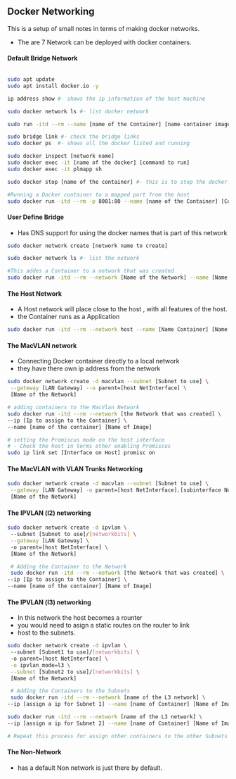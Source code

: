 ## Docker Networking
This is a setup of small notes in terms of making docker networks. 
- The are 7 Network can be deployed with docker containers. 


#### Default Bridge Network
```sh ip address show

sudo apt update 
sudo apt install docker.io -y 

ip address show #- shows the ip information of the host machine

sudo docker network ls #- list docker network     

sudo run -itd --rm --name [name of the Container] [name container image]

sudo bridge link #- check the bridge links	
sudo docker ps  #- shows all the docker listed and running 

sudo docker inspect [network name]
sudo docker exec -it [name of the docker] [command to run]
sudo docker exec -it plmapp sh 

sudo docker stop [name of the container] #- this is to stop the docker container

#Running a Docker container to a mapped port from the host
sudo docker run -itd --rm -p 8001:80 --name [name of the Container] [Container Image Name]
```

#### User Define Bridge 
- Has DNS support for using the docker names that is part of this network 

```sh
sudo docker network create [network name to create]

sudo docker network ls #- list the network

#This addes a Container to a network that was created
sudo docker run -itd --rm --network [Name of the Network] --name [Name Container] [Name Image]

```

#### The Host Network 
- A Host network will place close to the host , with all features of the host.
- the Container runs as a Application

```sh
sudo docker run -itd --rm --network host --name [Name Container] [Name Image]
```

#### The MacVLAN network 
- Connecting Docker container directly to a local network
- they have there own ip address from the network

```sh 
sudo docker network create -d macvlan --subnet [Subnet to use] \
 --gateway [LAN Gateway] --o parent=[host NetInterface] \
 [Name of the Network]

# adding containers to the MacVlan Network
sudo docker run -itd --rm --network [the Network that was created] \
--ip [Ip to assign to the Container] \
--name [name of the container] [Name of Image]

# setting the Promiscus mode on the host interface
# - Check the host in terms other enabling Promiscus 
sudo ip link set [Interface on Host] promisc on

```


#### The MacVLAN with VLAN Trunks Networking
```sh 
sudo docker network create -d macvlan --subnet [Subnet to use] \
 --gateway [LAN Gateway] -o parent=[host NetInterface].[subinterface Number] \
 [Name of the Network]

 ```

#### The IPVLAN (l2) networking

``` sh 
sudo docker network create -d ipvlan \ 
 --subnet [Subnet to use]/[networkbits] \
 --gateway [LAN Gateway] \ 
 -o parent=[host NetInterface] \
 [Name of the Network]

 # Adding the Container to the Network
 sudo docker run -itd --rm --network [the Network that was created] \
--ip [Ip to assign to the Container] \
--name [name of the container] [Name of Image]

```

#### The IPVLAN (l3) networking
- In this network the host becomes a rounter
- you would need to asign a static routes on the router to link 
- host to the subnets. 

```sh
sudo docker network create -d ipvlan \ 
 --subnet [Subnet1 to use]/[networkbits] \ 
 -o parent=[host NetInterface] \
 -o ipvlan_mode=l3 \
 --subnet [Subnet2 to use]/[networkbits] \
 [Name of the Network]

 # Adding the Containers to the Subnets 
 sudo docker run -itd --rm --network [name of the L3 network] \
--ip [assign a ip for Subnet 1] --name [name of Container] [Name of Image]

sudo docker run -itd --rm --network [name of the L3 network] \
--ip [assign a ip for Subnet 2] --name [name of Container] [Name of Image]

# Repeat this process for assign other containers to the other Subnets 
```

#### The Non-Network
- has a default Non network is just there by default. 
